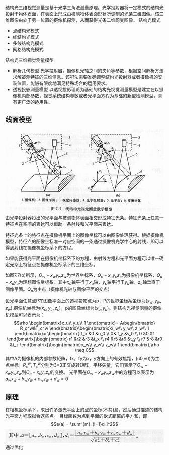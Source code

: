 结构光三维视觉测量是基于光学三角法测量原理。光学投射器将一定模式的结构光投射于物体表面，在表面上形成由被测物体表面形状所调制的光条三维图像。该三维图像由处于另一位置的摄像机探测，从而获得光条二维畸变图像。
结构光模式
- 点结构光模式
- 线结构光模式
- 多线结构光模式
- 网格结构光模式

结构光三维视觉测量模型
- 解析几何模型
光学投射器，摄像机光轴之间的夹角等参数，根据空间解析方法求解被测特征的三维信息。该犯法需要准确调整结构光投射器或者摄像机的安装位置，能够有限度地满足特殊场合的运用要求。
- 透视投影测量模型
以透视投影理论为基础的结构光视觉测量模型是建立在以摄像机内部参数，视觉系统结构参数或者光平面方程为基础的新型检测模型，具有更广泛的适用性。
## 线面模型
![](picture/结构光平面标定-cabc5ba7.png)
由光学投射器投出的光平面与被测物体表面相交形成特征光条。特征光条上任意一特征点在空间的表达可以借助一条射线和光平面来表达。

特征光条上的特征点在摄像机平面上的图像坐标可以由图像处理获得。根据摄像机模型，特征点的图像坐标唯一对应空间的一条通过摄像机光学中心的射线，即可以得到射线在摄像机坐标系下的方程。

如果能获得光平面在摄像机坐标系下的方程，由射线方程和光平面方程可以唯一确定光条上特征点在摄像机坐标系下的三维坐标。

如图7.7(b)所示，$O_w-x_wy_wz_w$为世界坐标系，$O_c-x_cy_cz_c$为摄像机坐标系，$O_u-x_uy_u$为理想图像坐标系，其中$x_c$轴平行于$x_u$轴，$y_c$轴平行于$y_u$轴，$z_c$轴垂直于图像平面。$O_p$为主点（摄像机光轴与图像平面的交点）

设光平面任意点P在图像平面上的透视投影点为p，P的世界坐标系坐标为$(x_w,y_w,z_w)$,摄像机坐标为$(x_c,y_c,z_c)$，p的图像坐标为$(x_u,y_u)$。则结构光视觉测量的摄像机模型可以表示为：
$$\rho \begin{bmatrix}x_u\\ y_u\\ 1
\end{bmatrix}= A\begin{bmatrix}
 R_c^w&T_c^w
\end{bmatrix}\begin{bmatrix}x_w\\ y_w\\ z_w\\ 1
\end{bmatrix}=  \begin{bmatrix}
f_x &0  &u_0 \\
 0& f_y &v_0 \\
0 &0  &1
\end{bmatrix}\begin{bmatrix}
r1 &r2  &r3  &t_x \\
r4 &r5  &r6  &t_y \\
r7 &r8  &r9  &t_z
\end{bmatrix}\begin{bmatrix}x_w\\ y_w\\ z_w\\ 1
\end{bmatrix},\rho \neq 0$$
其中A为摄像机的内部参数矩阵，fx，fy为x，y方向上的有效焦距，(u0,v0)为主点坐标。$R_c^w,T_c^w$分别为3*3正交旋转矩阵，平移矢量，它们表示了$O_w-x_wy_wz_w$到$O_c-x_cy_cz_c$的变换。
光平面在$O_w-x_wy_wz_w$中的方程可以表示为
$a_wx_w+b_wy_w+c_wz_w+d_w = 0$
## 原理
在相机坐标系下，求出许多激光平面上的点的坐标(不共线)，然后通过描述的结构光平面方程取拟合这些点。
目标函数为点到平面的欧式距离的平方和，即
$$e(a) = \sum^{m}_{i=1}d_i^2$$
![](picture/结构光平面标定-8cf8a12a.png)
通过优化
